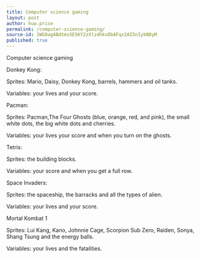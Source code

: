 ```yaml
---
title: Computer science gaming
layout: post
author: huw.price
permalink: /computer-science-gaming/
source-id: 1WG0agABdtms5E5KY2zXlzdhkvDbAFqx2AI5nIykNDyM
published: true
---
```

Computer science gaming

Donkey Kong:

Sprites: Mario, Daisy, Donkey Kong, barrels, hammers and oil tanks.

Variables: your lives and your score.

Pacman: 

Sprites: Pacman,The Four Ghosts (blue, orange, red, and pink), the small white dots, the big white dots and cherries.

Variables: your lives your score and when you turn on the ghosts.

Tetris:

Sprites: the building blocks.

Variables: your score and when you get a full row.

Space Invaders:

Sprites: the spaceship, the barracks and all the types of alien.

Variables: your lives and your score.

Mortal Kombat 1

Sprites: Lui Kang, Kano, Johnnie Cage, Scorpion Sub Zero, Raiden, Sonya, Shang Tsung and the energy balls.

Variables: your lives and the fatalities. 

